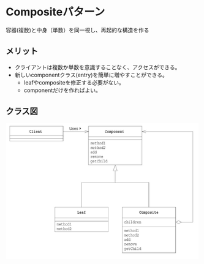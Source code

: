 # Compositeパターン

容器(複数)と中身（単数）を同一視し、再起的な構造を作る

## メリット

* クライアントは複数か単数を意識することなく、アクセスができる。
* 新しいcomponentクラス(entry)を簡単に増やすことができる。
  - leafやcompositeを修正する必要がない。
  - componentだけを作ればよい。

## クラス図

![](./クラス図.png)